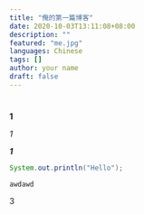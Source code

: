 ```yaml
---
title: "俺的第一篇博客"
date: 2020-10-03T13:11:08+08:00
description: ""
featured: "me.jpg"
languages: Chinese
tags: []
author: your name
draft: false
---
```


#

##

###

####


**1**

*1*

***1***

```java
System.out.println("Hello");
```

`awdawd`

3